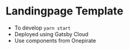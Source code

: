# Landingpage Template

- To develop `yarn start`
- Deployed using Gatsby Cloud
- Use components from Onepirate
